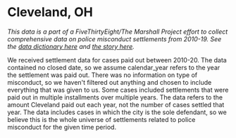 # Cleveland, OH

*This data is a part of a FiveThirtyEight/The Marshall Project effort to collect comprehensive data on police misconduct settlements from 2010-19. See the [data dictionary here](../) and [the story here](https://fivethirtyeight.com/features/police-misconduct-costs-cities-millions-every-year-but-thats-where-the-accountability-ends).*

We received settlement data for cases paid out between 2010-20. The data contained no closed date, so we assume calendar_year refers to the year the settlement was paid out. There was no information on type of misconduct, so we haven't filtered out anything and chosen to include everything that was given to us. Some cases included settlements that were paid out in multiple installments over multiple years. The data refers to the amount Cleveland paid out each year, not the number of cases settled that year. The data includes cases in which the city is the sole defendant, so we believe this is the whole universe of settlements related to police misconduct for the given time period.
